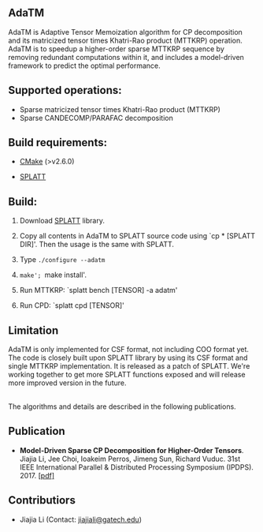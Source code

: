 AdaTM
------

AdaTM is Adaptive Tensor Memoization algorithm for CP decomposition and its matricized tensor times Khatri-Rao product (MTTKRP) operation. AdaTM is to speedup a higher-order sparse MTTKRP sequence by removing redundant computations within it, and includes a model-driven framework to predict the optimal performance.


## Supported operations:

* Sparse matricized tensor times Khatri-Rao product (MTTKRP)
* Sparse CANDECOMP/PARAFAC decomposition

## Build requirements:

- [CMake](https://cmake.org) (>v2.6.0)

- [SPLATT](http://shaden.io/splatt.html)


## Build:

1. Download [SPLATT](http://shaden.io/splatt.html) library.

2. Copy all contents in AdaTM to SPLATT source code using `cp * [SPLATT DIR]'. Then the usage is the same with SPLATT.

3. Type `./configure --adatm`

4. `make'; `make install'.

5. Run MTTKRP: `splatt bench [TENSOR] -a adatm'

6. Run CPD: `splatt cpd [TENSOR]'


## Limitation

AdaTM is only implemented for CSF format, not including COO format yet.
The code is closely built upon SPLATT library by using its CSF format and single MTTKRP implementation. It is released as a patch of SPLATT. We're working together to get more SPLATT functions exposed and will release more improved version in the future.


<br/>The algorithms and details are described in the following publications.
## Publication
* **Model-Driven Sparse CP Decomposition for Higher-Order Tensors**. Jiajia Li, Jee Choi, Ioakeim Perros, Jimeng Sun, Richard Vuduc. 31st IEEE International Parallel & Distributed Processing Symposium (IPDPS). 2017. [[pdf]](http://fruitfly1026.github.io/static/files/ipdps17-jli.pdf)


## Contributiors

* Jiajia Li (Contact: jiajiali@gatech.edu)
